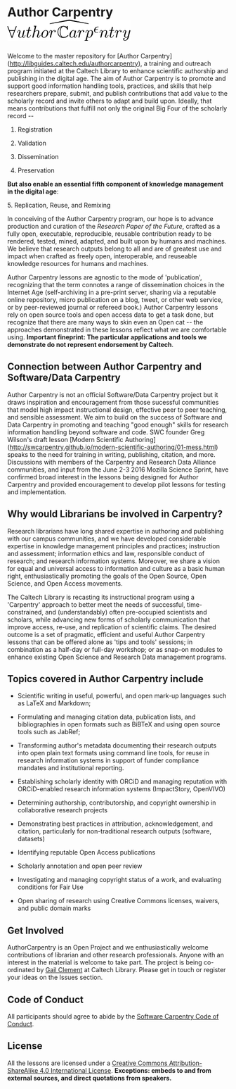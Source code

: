 # Author Carpentry                ![Author Carpentry Logo](AClogo.jpg)

Welcome to the master repository for [Author Carpentry] (http://libguides.caltech.edu/authorcarpentry), a training and outreach program initiated at the Caltech Library to enhance scientific authorship and publishing in the digital age. The aim of Author Carpentry is to promote and support good information handling tools, practices, and skills that help researchers prepare, submit, and publish contributions that add value to the scholarly record and invite others to adapt and build upon. Ideally, that means contributions that fulfill not only the original Big Four of the scholarly record --

1. Registration

2. Validation

3. Dissemination

4. Preservation

**But also enable an essential fifth component of knowledge management in the digital age**:

  5\. Replication, Reuse, and Remixing

In conceiving of the Author Carpentry program, our hope is to advance production and curation of the *Research Paper of the Future*, crafted as a fully open, executable, reproducible, reusable contribution ready to be rendered, tested, mined, adapted, and built upon by humans and machines. We believe that research outputs belong to all and are of greatest use and impact when crafted as freely open, interoperable, and reuseable knowledge resources for humans and machines.

Author Carpentry lessons are agnostic to the mode of 'publication', recognizing that the term connotes a range of dissemination choices in the Internet Age (self-archiving in a pre-print server, sharing via a reputable online repository, micro publication on a blog, tweet, or other web service, or by peer-reviewed journal or refereed book.) Author Carpentry lessons rely on open source tools and open access data to get a task done, but recognize that there are many ways to skin even an Open cat -- the approaches demonstrated in these lessons reflect what we are comfortable using.  __Important fineprint: The particular applications and tools we demonstrate do not represent endorsement by Caltech__.

## Connection between Author Carpentry and Software/Data Carpentry

Author Carpentry is not an official Software/Data Carpentry project but it draws inspiration and encouragement from those sucessful communities that model  high impact instructional design, effective peer to peer teaching, and sensible assessment. We aim to build on the success of Software and Data Carpentry in promoting and teaching "good enough" skills for research information handling beyond software and code. SWC founder Greg Wilson's draft lesson [Modern Scientific Authoring] (http://swcarpentry.github.io/modern-scientific-authoring/01-mess.html) speaks to the need for training in writing, publishing, citation, and more. Discussions with members of the Carpentry and Research Data Alliance communities, and input from the June 2-3 2016 Mozilla Science Sprint, have confirmed broad interest in the lessons being designed for Author Carpentry and provided encouragement to develop pilot lessons for testing and implementation. 

## Why would Librarians be involved in Carpentry?

Research librarians have long shared expertise in authoring and publishing with our campus communities, and we have developed considerable expertise in knowledge management principles and practices; instruction and assessment; information ethics and law, responsible conduct of research; and research information systems. Moreover, we share a vision for equal and universal access to information and culture as a basic human right, enthusiastically promoting the goals of the Open Source, Open Science, and Open Access movements. 

The Caltech Library is recasting its instructional program using a 'Carpentry' approach to better meet the needs of successful, time-constrained, and (understandably) often pre-occupied scientists and scholars, while advancing new forms of scholarly communication that improve access, re-use, and replication of scientific claims. The desired outcome is a set of pragmatic, efficient and useful Author Carpentry lessons that can be offered alone as 'tips and tools' sessions; in combination as a half-day or full-day workshop; or as snap-on modules to enhance existing Open Science and Research Data management programs. 

## Topics covered in Author Carpentry include

* Scientific writing in useful, powerful, and open mark-up languages such as LaTeX and Markdown; 

* Formulating and managing citation data, publication lists, and bibliographies in open formats such as BiBTeX and using open source tools such as JabRef;

* Transforming author's  metadata documenting their research outputs into open plain text formats using command line tools, for reuse in research information systems in support of funder compliance mandates and institutional reporting.

* Establishing scholarly identity with ORCiD and managing reputation with ORCiD-enabled research information systems (ImpactStory, OpenVIVO) 

* Determining authorship, contributorship, and copyright ownership in collaborative research projects

* Demonstrating best practices in attribution, acknowledgement, and citation, particularly for non-traditional research outputs (software, datasets)

* Identifying reputable Open Access publications

* Scholarly annotation and open peer review

* Investigating and managing copyright status of a work, and evaluating conditions for Fair Use

* Open sharing of research using Creative Commons licenses, waivers, and public domain marks

## Get Involved
AuthorCarpentry is an Open Project and we enthusiastically welcome contributions of librarian and other research professionals. Anyone with an interest in the material is welcome to take part. The project is being co-ordinated by [Gail Clement](gclement@library.caltech.edu) at Caltech Library. Please get in touch or register your ideas on the Issues section.

## Code of Conduct
All participants should agree to abide by the [Software Carpentry Code of Conduct](http://software-carpentry.org/conduct/).

## License
All the lessons are licensed under a [Creative Commons Attribution-ShareAlike 4.0 International License](http://creativecommons.org/licenses/by-sa/4.0/). **Exceptions: embeds to and from external sources, and direct quotations from speakers.**
